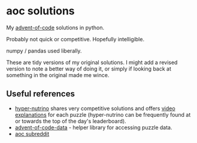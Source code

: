 # aoc solutions

My [advent-of-code](https://adventofcode.com/) solutions in python.

Probably not quick or competitive. Hopefully intelligible.

numpy / pandas used liberally.

These are tidy versions of my original solutions. I might add a revised version to note a better way of doing it, or simply if looking back at something in the original made me wince.

## Useful references
- [hyper-nutrino](https://github.com/hyper-neutrino/advent-of-code) shares very competitive solutions and offers [video explanations](https://www.youtube.com/@hyper-neutrino) for each puzzle (hyper-nutrino can be frequently found at or towards the top of the day's leaderboard).
- [advent-of-code-data](https://github.com/wimglenn/advent-of-code-data) - helper library for accessing puzzle data.
- [aoc subreddit](https://www.reddit.com/r/adventofcode)
